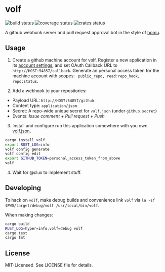 # volf
[![build status](https://secure.travis-ci.org/clux/volf.svg)](http://travis-ci.org/clux/volf)
[![coverage status](http://img.shields.io/coveralls/clux/volf.svg)](https://coveralls.io/r/clux/volf)
[![crates status](https://img.shields.io/crates/v/volf.svg)](https://crates.io/crates/volf)

A github webhook server and pull request approval bot in the style of [homu](https://github.com/barosl/homu).

## Usage

1. Create a github machine account for volf.  Register a new application in its [account settings](https://github.com/settings/applications), and set OAuth Callback URL to `http://HOST:54857/callback`. Generate an personal access token for the machine account with scopes: ` public_repo, read:repo_hook, repo:status`.

2. Add a webhook to your repositories:

 - Payload URL: `http://HOST:54857/github`
 - Content type: `application/json`
 - Secret: A repo-wide unique secret for `volf.json` (under `github.secret`)
 - Events: *Issue comment* + *Pull request* + *Push*

3. Install and configure run this application somewhere with you own [volf.json](./volf.json).

```sh
cargo install volf
export RUST_LOG=info
volf config generate
volf config edit
export GITHUB_TOKEN=personal_access_token_from_above
volf
```

4. Wait for @clux to implement stuff.

## Developing
To hack on `volf`, make debug builds and convenience link `volf` via `ln -sf $PWD/target/debug/volf /usr/local/bin/volf`.

When making changes:

```sh
cargo build
RUST_LOG=hyper=info,volf=debug volf
cargo test
cargo fmt
```

## License
MIT-Licensed. See LICENSE file for details.
